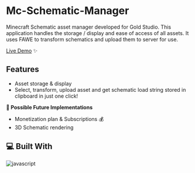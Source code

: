 # Mc-Schematic-Manager
Minecraft Schematic asset manager developed for Gold Studio.
This application handles the storage / display and ease of access of all assets.
It uses FAWE to transform schematics and upload them to server for use.

[Live Demo](https://mc-schematic-manager.vercel.app/login) ✨

## Features
- Asset storage & display
- Select, transform, upload asset and get schematic load string stored in clipboard in just one click!

**🧭 Possible Future Implementations**
- Monetization plan & Subscriptions 💰
- 3D Schematic rendering

## 💻 Built With
![javascript](https://skillicons.dev/icons?i=js,html,css,vite,express,mongodb&perline=10)
